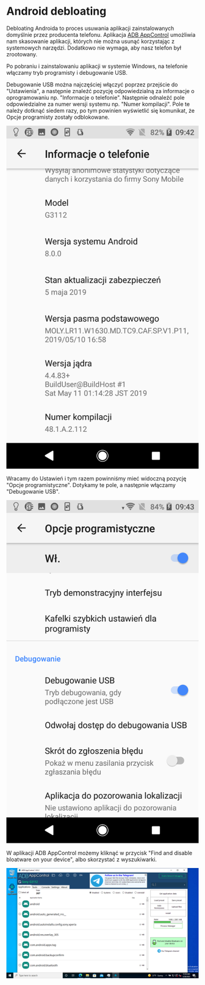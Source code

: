 # Android debloating

Debloating Androida to proces usuwania aplikacji zainstalowanych domyślnie przez producenta telefonu.
Aplikacja [ADB AppControl](https://adbappcontrol.com/en/) umożliwia nam skasowanie aplikacji, których nie można usunąć korzystając z systemowych narzędzi. Dodatkowo nie wymaga, aby nasz telefon był zrootowany. 

Po pobraniu i zainstalowaniu aplikacji w systemie Windows, na telefonie włączamy tryb programisty i debugowanie USB.

Debugowanie USB można najczęściej włączyć poprzez przejście do "Ustawienia", a następnie znaleźć pozycję odpowiedzialną za informacje o oprogramowaniu np. "Informacje o telefonie".
Następnie odnaleźć pole odpowiedzialne za numer wersji systemu np. "Numer kompilacji". Pole te należy dotknąć siedem razy, po tym powinien wyświetlić się komunikat, że Opcje programisty zostały odblokowane.

![Android informacje o telefonie](./images/android-debloating/android-system.png)

Wracamy do Ustawień i tym razem powinniśmy mieć widoczną pozycję "Opcje programistyczne". Dotykamy te pole, a następnie włączamy "Debugowanie USB".

![Android iusb debuggin](./images/android-debloating/android-usb-debug.png)

W aplikacji ADB AppControl możemy kliknąć w przycisk "Find and disable bloatware on your device", albo skorzystać z wyszukiwarki.

![Android iusb debuggin](./images/android-debloating/ADB-AppControl.png)
